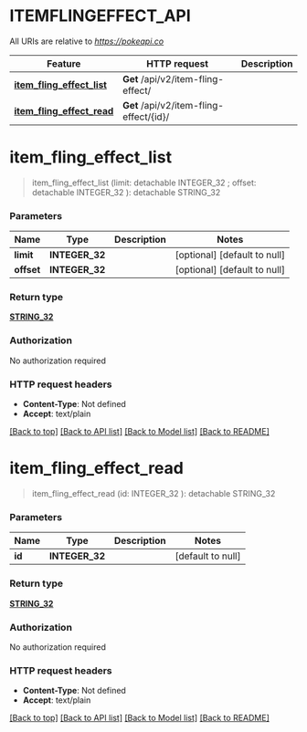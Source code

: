 # ITEMFLINGEFFECT_API

All URIs are relative to *https://pokeapi.co*

Feature | HTTP request | Description
------------- | ------------- | -------------
[**item_fling_effect_list**](ITEMFLINGEFFECT_API.md#item_fling_effect_list) | **Get** /api/v2/item-fling-effect/ | 
[**item_fling_effect_read**](ITEMFLINGEFFECT_API.md#item_fling_effect_read) | **Get** /api/v2/item-fling-effect/{id}/ | 


# **item_fling_effect_list**
> item_fling_effect_list (limit:  detachable INTEGER_32 ; offset:  detachable INTEGER_32 ): detachable STRING_32





### Parameters

Name | Type | Description  | Notes
------------- | ------------- | ------------- | -------------
 **limit** | **INTEGER_32**|  | [optional] [default to null]
 **offset** | **INTEGER_32**|  | [optional] [default to null]

### Return type

[**STRING_32**](STRING_32.md)

### Authorization

No authorization required

### HTTP request headers

 - **Content-Type**: Not defined
 - **Accept**: text/plain

[[Back to top]](#) [[Back to API list]](../README.md#documentation-for-api-endpoints) [[Back to Model list]](../README.md#documentation-for-models) [[Back to README]](../README.md)

# **item_fling_effect_read**
> item_fling_effect_read (id: INTEGER_32 ): detachable STRING_32





### Parameters

Name | Type | Description  | Notes
------------- | ------------- | ------------- | -------------
 **id** | **INTEGER_32**|  | [default to null]

### Return type

[**STRING_32**](STRING_32.md)

### Authorization

No authorization required

### HTTP request headers

 - **Content-Type**: Not defined
 - **Accept**: text/plain

[[Back to top]](#) [[Back to API list]](../README.md#documentation-for-api-endpoints) [[Back to Model list]](../README.md#documentation-for-models) [[Back to README]](../README.md)


